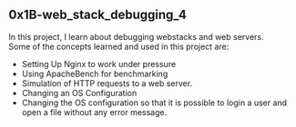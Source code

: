## 0x1B-web_stack_debugging_4

In this project, I learn about debugging webstacks and web servers.
<br>
Some of the concepts learned and used in this project are:
- Setting Up Nginx to work under pressure
- Using ApacheBench for benchmarking
- Simulation of HTTP requests to a web server.
- Changing an OS Configuration
- Changing the OS configuration so that it is possible to login a user and open a file without any error message.
